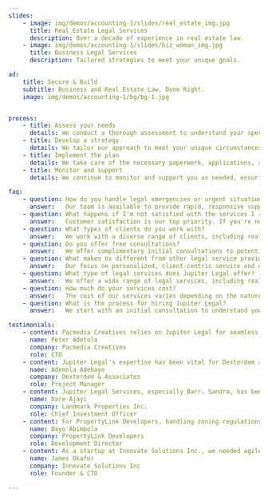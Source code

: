 ```yaml
---
slides:
    - image: img/demos/accounting-1/slides/real_estate_img.jpg
      title: Real Estate Legal Services
      description: Over a decade of experience in real estate law.
    - image: img/demos/accounting-1/slides/biz_woman_img.jpg
      title: Business Legal Services
      description: Tailored strategies to meet your unique goals.

ad:
    title: Secure & Build
    subtitle: Business and Real Estate Law, Done Right.
    image: img/demos/accounting-1/bg/bg-1.jpg


process:
    - title: Assess your needs
      details: We conduct a thorough assessment to understand your specific requirements and challenges.
    - title: Develop a strategy
      details: We tailor our approach to meet your unique circumstances and objectives.
    - title: Implement the plan
      details: We take care of the necessary paperwork, applications, and filings, keeping you informed throughout the process.
    - title: Monitor and support
      details: We continue to monitor and support you as needed, ensuring your long-term legal interests are protected.

faq:
    - question: How do you handle legal emergencies or urgent situations?
      answer:   Our team is available to provide rapid, responsive support when you need it most. Simply contact us as soon as possible and we will work with you to address your urgent concerns.
    - question: What happens if I'm not satisfied with the services I receive?
      answer:   Customer satisfaction is our top priority. If you're not fully satisfied, please let us know and we will work with you to resolve any issues or concerns.
    - question: What types of clients do you work with?
      answer:   We work with a diverse range of clients, including real estate investors, realtors, small businesses, startups, and established companies in various industries.
    - question: Do you offer free consultations?
      answer:   We offer complimentary initial consultations to potential clients to discuss their legal needs and assess how we can best assist them.
    - question: What makes Us different from other legal service providers?
      answer:   Our focus on personalized, client-centric service and deep industry expertise sets us apart from other providers.
    - question: What type of legal services does Jupiter Legal offer?
      answer:   We offer a wide range of legal services, including real estate law, business law, contract drafting, trademark registration, and more.
    - question: How much do your services cost?
      answer:   The cost of our services varies depending on the nature of the project and the scope of work required. Please contact us for a personalized quote.
    - question: What is the process for hiring Jupiter Legal?
      answer:   We start with an initial consultation to understand your needs and challenges.

testimonials:
    - content: Pacmedia Creatives relies on Jupiter Legal for seamless operations. Their meticulous handling of our annual returns and legal filings frees us to focus on branding, design, and software development. Truly invaluable
      name: Peter Adetola
      company: Pacmedia Creatives
      role: CTO
    - content: Jupiter Legal's expertise has been vital for Dexterdem and Associate. They expertly navigated complex construction contracts and project regulations. Their proactive legal support ensures our ventures proceed smoothly and securely, truly a firm we trust
      name: Ademola Adebayo
      company: Dexterdem & Associates
      role: Project Manager
    - content: Jupiter Legal Services, especially Barr. Sandra, has been instrumental in our projects at Landmark Properties Inc. Their advice on zoning and transactions was practical and effective. A dependable team for real estate law.
      name: Dare Ajayi
      company: Landmark Properties Inc.
      role: Chief Investment Officer
    - content: For PropertyLink Developers, handling zoning regulations and complex property transactions is crucial. Jupiter Legal Services, particularly Mr. Kwame Adebayo, offered clear, practical advice and efficient solutions. Their expertise in real estate law streamlined our projects and minimized risks. A dependable and results-oriented legal team.
      name: Dayo Abimbola
      company: PropertyLink Developers
      role: Development Director
    - content: As a startup at Innovate Solutions Inc., we needed agile legal support. Ms. Emily Mawumi at Jupiter Legal Services delivered excellent advice on contracts and data privacy. Their responsiveness is a major plus!
      name: James Okafor
      company: Innovate Solutions Inc
      role: Founder & CTO

---
```

